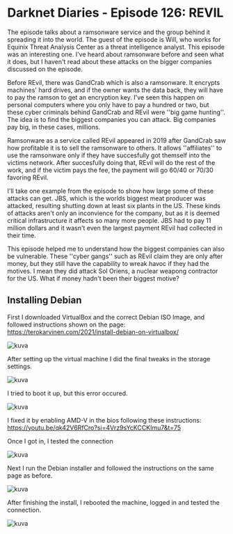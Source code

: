 # Darknet Diaries - Episode 126: REVIL

The episode talks about a ramsonware service and the group behind it spreading it into the world.
The guest of the episode is Will, who works for Equinix Threat Analysis Center as a threat intelligence analyst.
This episode was an interesting one. I've heard about ramsonware before and seen what it does, but I haven't read about
these attacks on the bigger companies discussed on the episode.

Before REvil, there was GandCrab which is also a ramsonware. It encrypts machines' hard drives, and if the owner
wants the data back, they will have to pay the ramson to get an encryption key. I've seen this happen on personal computers where you only 
have to pay a hundred or two, but these cyber criminals behind GandCrab and REvil were ''big game hunting''. The idea is to find the biggest companies you can attack. Big companies pay big, in these cases, millions.

Ramsonware as a service called REvil appeared in 2019 after GandCrab saw how profitable it is to sell
the ramsonware to others. It allows ''affiliates'' to use the ramsonware only if they 
have succesfully got themself into the victims network. After succesfully doing that, REvil will do the 
rest of the work, and if the victim pays the fee, the payment will go 60/40 or 70/30 favoring REvil.

I'll take one example from the episode to show how large some of these attacks can get. JBS, which is the worlds biggest meat producer was attacked, resulting shutting down at least six plants in the US. These kinds of attacks aren't only an inconvience for the company, but as it is deemed critical infrastructure it affects so many more people. JBS had to pay 11 million dollars and it wasn't even the largest payment REvil had collected in their time.

This episode helped me to understand how the biggest companies can also be vulnerable. These ''cyber gangs'' such as REvil claim they are only after money, but they still have the capability to wreak havoc if they 
had the motives. I mean they did attack Sol Oriens, a nuclear weapong contractor for the US. What if money hadn't been
their biggest motive?

## Installing Debian

First I downloaded VirtualBox and the correct Debian ISO Image, and followed instructions shown on the page: https://terokarvinen.com/2021/install-debian-on-virtualbox/

![kuva](https://github.com/TuuHei/information-security/assets/122973223/23df1db9-1330-4776-b208-b4dfcb93bcb9)

After setting up the virtual machine I did the final tweaks in the storage settings.

![kuva](https://github.com/TuuHei/information-security/assets/122973223/2b4223b6-f3ab-4c53-bfcc-f65ef3bf3103)

I tried to boot it up, but this error occured. 

![kuva](https://github.com/TuuHei/information-security/assets/122973223/a7a7e16d-8322-480c-a086-777a01283c90)

I fixed it by enabling AMD-V in the bios following these instructions: https://youtu.be/qk42V6RfCro?si=4Vrz9sYcKCCKImu7&t=75

Once I got in, I tested the connection

![kuva](https://github.com/TuuHei/information-security/assets/122973223/d2ad6ee0-7d59-4b23-b9dd-a8a1ffea5f01)

Next I run the Debian installer and followed the instructions on the same page as before.

![kuva](https://github.com/TuuHei/information-security/assets/122973223/1ffba58f-4bbf-4520-9a5d-d9ddef6d45ac)

After finishing the install, I rebooted the machine, logged in and tested the connection.

![kuva](https://github.com/TuuHei/information-security/assets/122973223/970bd93b-3a73-4e98-b239-bcc388786b68)
